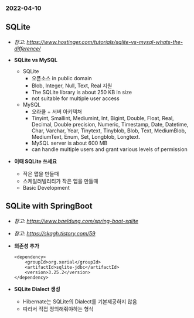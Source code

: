 ### 2022-04-10

## SQLite
- *참고: https://www.hostinger.com/tutorials/sqlite-vs-mysql-whats-the-difference/*
- **SQLite vs MySQL**
  - SQLite
    - 오픈소스 in public domain
    - Blob, Integer, Null, Text, Real 지원
    - The SQLite library is about 250 KB in size
    - not suitable for multiple user access
  - MySQL
    - 오라클 + 서버 아키텍쳐
    - Tinyint, Smallint, Mediumint, Int, Bigint, Double, Float, Real, Decimal, Double precision, Numeric, Timestamp, Date, Datetime, Char, Varchar, Year, Tinytext, Tinyblob, Blob, Text, MediumBlob, MediumText, Enum, Set, Longblob, Longtext.
    - MySQL server is about 600 MB
    - can handle multiple users and grant various levels of permission

- **이때 SQLite 쓰세요**
  - 작은 앱을 만들때
  - 스케일러빌리티가 작은 앱을 만들때
  - Basic Development

## SQLite with SpringBoot
- *참고: https://www.baeldung.com/spring-boot-sqlite*
- *참고: https://skagh.tistory.com/59*
- **의존성 추가**
    ```
    <dependency>
        <groupId>org.xerial</groupId>
        <artifactId>sqlite-jdbc</artifactId>
        <version>3.25.2</version>
    </dependency>
    ```

- **SQLite Dialect 생성**
  - Hibernate는 SQLite의 Dialect를 기본제공하지 않음
  - 따라서 직접 정의해줘야하는 형식
